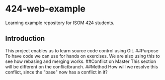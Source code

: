 # 424-web-example
Learning example repository for ISOM 424 students.
## Introduction
This project enables us to learn source code control using Git.
##Purpose
To have code we can use for hands on exercises. We are also using this to see how rebasing and merging works.
##Conflict on Master
This section will be different on the conflictbranch.
##Method
How will we resolve this conflict, since the "base" now has a conflict in it?
